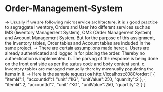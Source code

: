 # Order-Management-System

-> Usually if we are following microservice architecture, it is a good practice to segraggate Inventory, Orders and User into      different services such as IMS (Inventory Management System), OMS (Order Management System) and Account Management System.
   But for the purpose of this assignment, the Inventory tables, Order tables and Account tables are included in the same          project.
-> There are certain assumptions made here:
        a. Users are already authenticated and logged in for placing the order. Thereby no authentication is implemented.
        b. The parsing of the response is being done on the front end side as per the status code and body content sent.
        c. Inventory tables are managed manually thereby mmanually populating the items in it.
-> Here is the sample request on http://localhost:8080/order:
        [
        	{
        		"itemId":1,
        		"accountId":1,
        		"unit":"KG",
        		"unitValue":250,
        		"quantity":2
        	},
        		{
        		"itemId":2,
        		"accountId":1,
        		"unit":"KG",
        		"unitValue":250,
        		"quantity":2
        	}
        ]



